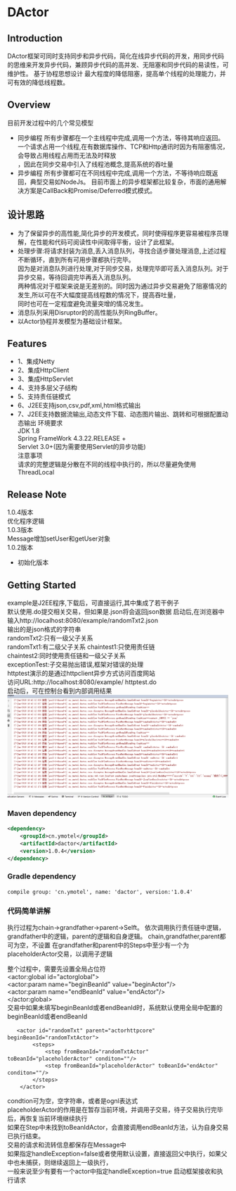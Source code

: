 # **DActor**  
## Introduction
DActor框架可同时支持同步和异步代码，简化在线异步代码的开发，用同步代码的思维来开发异步代码，兼顾异步代码的高并发、无阻塞和同步代码的易读性，可维护性。
基于协程思想设计
最大程度的降低阻塞，提高单个线程的处理能力，并可有效的降低线程数。
## Overview
目前开发过程中的几个常见模型
 -  同步编程
    所有步骤都在一个主线程中完成,调用一个方法，等待其响应返回。一个请求占用一个线程,在有数据库操作、TCP和Http通讯时因为有阻塞情况，会导致占用线程占用而无法及时释放  
    ，因此在同步交易中引入了线程池概念,提高系统的吞吐量
 -  异步编程
    所有步骤都可在不同线程中完成,调用一个方法，不等待响应既返回，典型交易如NodeJs。
    目前市面上的异步框架都比较复杂，市面的通用解决方案是CallBack和Promise/Deferred模式模式。  
## 设计思路  
- 为了保留异步的高性能,简化异步的开发模式，同时使得程序更容易被程序员理解，在性能和代码可阅读性中间取得平衡，设计了此框架。    
- 处理步骤:将请求封装为消息,丢入消息队列，寻找合适步骤处理消息,上述过程不断循环，直到所有可用步骤都执行完毕。  
  因为是对消息队列进行处理,对于同步交易，处理完毕即可丢入消息队列。对于异步交易，等待回调完毕再丢入消息队列。  
  两种情况对于框架来说是无差别的。同时因为通过异步交易避免了阻塞情况的发生,所以可在不大幅度提高线程数的情况下，提高吞吐量，  
  同时也可在一定程度避免流量突增的情况发生。  
- 消息队列采用Disruptor的的高性能队列RingBuffer。
- 以Actor协程并发模型为基础设计框架。 
## Features
- 1、集成Netty
- 2、集成HttpClient
- 3、集成HttpServlet
- 4、支持多层父子结构
- 5、支持责任链模式  
- 6、J2EE支持json,csv,pdf,xml,html格式输出
- 7、J2EE支持数据流输出,动态文件下载、动态图片输出、跳转和可根据配置动态输出
 环境要求  
  JDK 1.8  
  Spring FrameWork 4.3.22.RELEASE +  
  Servlet 3.0+(因为需要使用Servlet的异步功能)  
 注意事项  
  请求的完整逻辑是分散在不同的线程中执行的，所以尽量避免使用ThreadLocal
## Release Note
 1.0.4版本  
     优化程序逻辑  
 1.0.3版本  
    Message增加setUser和getUser对象  
 1.0.2版本
- 初始化版本
## Getting Started
  example是J2EE程序,下载后，可直接运行,其中集成了若干例子  
    默认使用.do提交相关交易，但如果是.json将会返回json数据
   启动后,在浏览器中输入http://localhost:8080/example/randomTxt2.json  
   输出的是json格式的字符串  
   randomTxt2:只有一级父子关系  
   randomTxt1:有二级父子关系 
   chaintest1:只使用责任链  
   chaintest2:同时使用责任链和一级父子关系  
   exceptionTest:子交易抛出错误,框架对错误的处理  
   httptest演示的是通过httpclient异步方式访问百度网站   
        访问URL:http://localhost:8080/example/ httptest.do  
   启动后，可在控制台看到内部调用结果  
   ![Image text](1.png)
   

### Maven dependency

```xml
<dependency>
    <groupId>cn.ymotel</groupId>
    <artifactId>dactor</artifactId>
    <version>1.0.4</version>
</dependency>
```
### Gradle dependency

```
compile group: 'cn.ymotel', name: 'dactor', version:'1.0.4'

```

### 代码简单讲解
执行过程为chain->grandfather->parent->Selft。
依次调用执行责任链中逻辑，grandfather中的逻辑，parent的逻辑和自身逻辑。
chain,grandfather,parent都可为空，不设置
在grandfather和parent中的Steps中至少有一个为placeholderActor交易，以调用子逻辑

整个过程中，需要先设置全局占位符  
    <actor:global id="actorglobal">  
           <actor:param name="beginBeanId" value="beginActor"/>  
           <actor:param name="endBeanId" value="endActor"/>  
       </actor:global>  
交易中如果未填写beginBeanId或者endBeanId时，系统默认使用全局中配置的beginBeanId或者endBeanId  
```
   <actor id="randomTxt" parent="actorhttpcore" beginBeanId="randomTxtActor">
        <steps>
            <step fromBeanId="randomTxtActor" toBeanId="placeholderActor" conditon=""/>
            <step fromBeanId="placeholderActor" toBeanId="endActor" conditon=""/>
        </steps>
    </actor>
 ```
condtion可为空，空字符串，或者是ognl表达式  
placeholderActor的作用是在暂存当前环境，并调用子交易，待子交易执行完毕后，再恢复当前环境继续执行  
如果在Step中未找到toBeanIdActor，会直接调用endBeanId方法，认为自身交易已执行结束。  
交易的请求和流转信息都保存在Message中  
如果指定handleException=false或者使用默认设置，直接返回父中执行，如果父中也未捕获，则继续返回上一级执行，    
一般来说至少有要有一个actor中指定handleException=true
<bean id="MessageRingBufferDispatcher" class="cn.ymotel.dactor.core.disruptor.MessageRingBufferDispatcher">
</bean>
启动框架接收和执行请求
